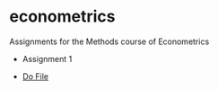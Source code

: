 # econometrics
Assignments for the Methods course of Econometrics

*  Assignment 1
  -  [Do File](https://github.com/joostbouten/econometrics/edit/master/Assignment2a.do)
